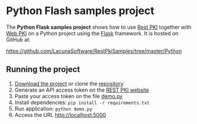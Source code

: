﻿# Python Flash samples project

The **Python Flask samples project** shows how to use [Rest PKI](../index.md) together with [Web PKI](../../web-pki/index.md)
on a Python project using the [Flask](http://flask.pocoo.org/) framework. It is hosted on GitHub at:

https://github.com/LacunaSoftware/RestPkiSamples/tree/master/Python

## Running the project

1. [Download the project](https://github.com/LacunaSoftware/RestPkiSamples/archive/master.zip) or clone the [repository](https://github.com/LacunaSoftware/RestPkiSamples.git)
1. Generate an API access token on the [REST PKI website](https://pki.rest/)
1. Paste your access token on the file [demo.py](https://github.com/LacunaSoftware/RestPkiSamples/blob/master/Python/demo.py#L9-L13)
1. Install dependencies: `pip install -r requirements.txt`
1. Run application: `python demo.py`
1. Access the URL [http://localhost:5000](http://localhost:5000)
